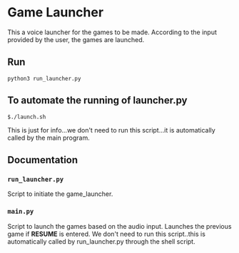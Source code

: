 # Game Launcher

This a voice launcher for the games to be made. According to the input provided by the user, the games are launched.

## Run
```
python3 run_launcher.py
```
## To automate the running of launcher.py
```
$./launch.sh
```
This is just for info...we don't need to run this script...it is automatically called by the main program.

## Documentation

### `run_launcher.py`

Script to initiate the game_launcher.

### `main.py`

Script to launch the games based on the audio input. Launches the previous game if **RESUME** is entered. We don't need to run this script..this is automatically called by run_launcher.py through the shell script.
 
